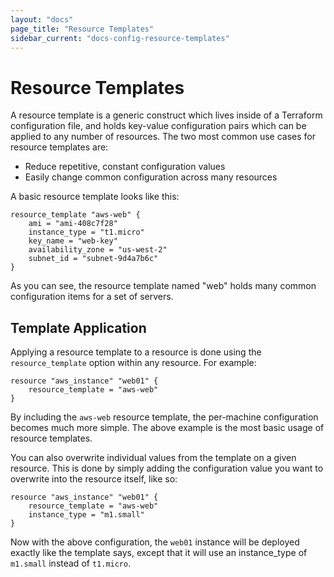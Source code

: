 ```yaml
---
layout: "docs"
page_title: "Resource Templates"
sidebar_current: "docs-config-resource-templates"
---
```


# Resource Templates

A resource template is a generic construct which lives inside of a Terraform
configuration file, and holds key-value configuration pairs which can be applied
to any number of resources. The two most common use cases for resource templates
are:

* Reduce repetitive, constant configuration values
* Easily change common configuration across many resources

A basic resource template looks like this:

```
resource_template "aws-web" {
    ami = "ami-408c7f28"
    instance_type = "t1.micro"
    key_name = "web-key"
    availability_zone = "us-west-2"
    subnet_id = "subnet-9d4a7b6c"
}
```

As you can see, the resource template named "web" holds many common
configuration items for a set of servers.

## Template Application

Applying a resource template to a resource is done using the `resource_template`
option within any resource. For example:

```
resource "aws_instance" "web01" {
    resource_template = "aws-web"
}
```

By including the `aws-web` resource template, the per-machine configuration
becomes much more simple. The above example is the most basic usage of resource
templates.

You can also overwrite individual values from the template on a given resource.
This is done by simply adding the configuration value you want to overwrite into
the resource itself, like so:

```
resource "aws_instance" "web01" {
    resource_template = "aws-web"
    instance_type = "m1.small"
}
```

Now with the above configuration, the `web01` instance will be deployed exactly
like the template says, except that it will use an instance_type of `m1.small`
instead of `t1.micro`.
